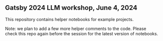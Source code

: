 ## Gatsby 2024 LLM workshop, June 4, 2024

This repository contains helper notebooks for example projects.

Note: we plan to add a few more helper comments to the code. Please check this repo again before the session for the latest version of notebooks.

